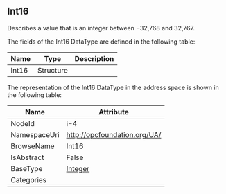 <!-- datatype -->
## Int16
Describes a value that is an integer between −32,768 and 32,767.  
<!-- end of description -->
The fields of the Int16 DataType are defined in the following table:  

|Name|Type|Description|
|---|---|---|
|Int16|Structure||

The representation of the Int16 DataType in the address space is shown in the following table:  

|Name|Attribute|
|---|---|
|NodeId|i=4|
|NamespaceUri|http://opcfoundation.org/UA/|
|BrowseName|Int16|
|IsAbstract|False|
|BaseType|[Integer](../../DataTypes/Integer/readme.md)|
|Categories||

